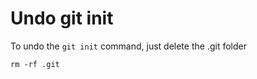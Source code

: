 # Undo git init

To undo the ```git init``` command, just delete the .git folder

```
rm -rf .git
```
